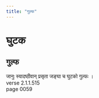 ```yaml
---
title: "गुल्फ"
---
```


# घुटक
## गुल्फ
जानुः स्यादष्ठीवान् प्रसृता जङ्घा च घुटको गुल्फः ।<br />verse 2.1.1.515<br />page 0059

